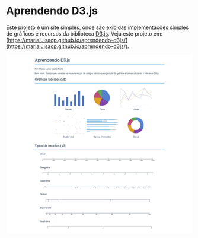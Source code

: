 # Aprendendo D3.js

Este projeto é um site simples, onde são exibidas implementações simples de gráficos e recursos da biblioteca [D3.js](http://d3js.org). Veja este projeto em: [https://marialuisacp.github.io/aprendendo-d3js/](https://marialuisacp.github.io/aprendendo-d3js/).

![Imagem do projeto ](assets/screen.png)

